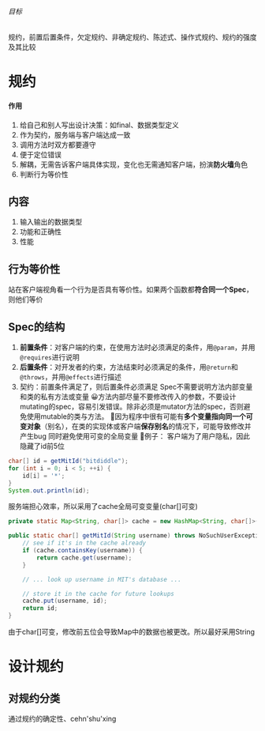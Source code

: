 ###### 目标
规约，前置后置条件，欠定规约、非确定规约、陈述式、操作式规约、规约的强度及其比较
# 规约
#### 作用
1. 给自己和别人写出设计决策：如final、数据类型定义
2. 作为契约，服务端与客户端达成一致
3. 调用方法时双方都要遵守
4. 便于定位错误
5. 解耦，无需告诉客户端具体实现，变化也无需通知客户端，扮演**防火墙**角色
6. 判断行为等价性
## 内容
1. 输入输出的数据类型
2. 功能和正确性
3. 性能
## 行为等价性
站在客户端视角看一个行为是否具有等价性。如果两个函数都**符合同一个Spec**，则他们等价
## Spec的结构
1. **前置条件**：对客户端的约束，在使用方法时必须满足的条件，用`@param`，并用`@requires`进行说明
3. **后置条件**：对开发者的约束，方法结束时必须满足的条件，用`@return`和`@throws`，并用`@effects`进行描述
4. 契约：前置条件满足了，则后置条件必须满足
Spec不需要说明方法内部变量和类的私有方法或变量
😀方法内部尽量不要修改传入的参数，不要设计mutating的spec，容易引发错误。除非必须是mutator方法的spec，否则避免使用mutable的类与方法。
📕因为程序中很有可能有**多个变量指向同一个可变对象**（别名），在类的实现体或客户端**保存别名**的情况下，可能导致修改并产生bug
同时避免使用可变的全局变量
🌰例子：
客户端为了用户隐私，因此隐藏了id前5位
```Java
char[] id = getMitId("bitdiddle");
for (int i = 0; i < 5; ++i) {
    id[i] = '*';
}
System.out.println(id);
```
服务端担心效率，所以采用了cache全局可变变量(char\[\]可变)
```Java
private static Map<String, char[]> cache = new HashMap<String, char[]>();

public static char[] getMitId(String username) throws NoSuchUserException {
    // see if it's in the cache already
    if (cache.containsKey(username)) {
        return cache.get(username);
    }

    // ... look up username in MIT's database ...

    // store it in the cache for future lookups
    cache.put(username, id);
    return id;
}
```
由于char\[\]可变，修改前五位会导致Map中的数据也被更改。所以最好采用String
# 设计规约
## 对规约分类
通过规约的确定性、cehn'shu'xing